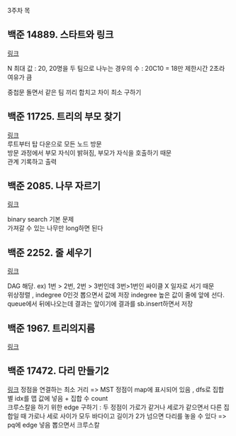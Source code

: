 
3주차 목

**백준 14889. 스타트와 링크**
---
[링크](https://www.acmicpc.net/problem/14889)  

N 최대 값 : 20, 20명을 두 팀으로 나누는 경우의 수 : 20C10 = 18만
제한시간 2초라 여유가 큼

중첩문 돌면서 같은 팀 끼리 합치고 차이 최소 구하기

**백준 11725. 트리의 부모 찾기**
---
[링크](https://www.acmicpc.net/problem/11725)  
루트부터 탑 다운으로 모든 노드 방문  
방문 과정에서 부모 자식이 밝혀짐, 부모가 자식을 호출하기 때문   
관계 기록하고 출력 

**백준 2085. 나무 자르기**
---
[링크](https://www.acmicpc.net/problem/2805)  

binary search 기본 문제  
가져갈 수 있는 나무만 long하면 된다 


**백준 2252. 줄 세우기**
---
[링크](https://www.acmicpc.net/problem/2252)  

DAG 해당.  ex) 1번 > 2번, 2번 > 3번인데  3번>1번인 싸이클 X 일자로 서기 때문  
위상정렬 ,  indegree 0인것 뽑으면서 값에 저장 
indegree 높은 값이 줄에 앞에 선다.   
queue에서 뒤에나오는데 결과는 앞이기에 결과를 sb.insert하면서 저장 

**백준 1967. 트리의지름**
---
[링크](https://www.acmicpc.net/problem/1967)  

**백준 17472. 다리 만들기2**
---
[링크](https://www.acmicpc.net/problem/17472)
정점을 연결하는 최소 거리 => MST 
정점이 map에 표시되어 있음 , dfs로 집합 별 idx를 맵 값에 넣음 + 집합 수 count  
크루스칼을 하기 위한 edge 구하기 : 두 정점이 가로가 같거나 세로가 같으면서 다른 집합일 때 
가로나 세로 사이가 모두 바다이고 길이가 2가 넘으면 다리를 놓을 수 있다 => pq에 edge 넣음 
뽑으면서 크루스칼 



